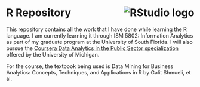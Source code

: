 # R Repository <img src="https://img.icons8.com/?size=100&id=YYhSxUUW8osK&format=png&color=000000" alt="RStudio logo" align=right>

This repository contains all the work that I have done while learning the R language. I am currently learning it through ISM 5802: Information Analytics as part of my graduate program at the University of South Florida. I will also pursue the [Coursera Data Analytics in the Public Sector specialization](https://www.coursera.org/specializations/data-analytics-in-the-public-sector-with-r?) offered by the University of Michigan.

For the course, the textbook being used is Data Mining for Business Analytics: Concepts, Techniques, and Applications in R by Galit Shmueli, et al.
